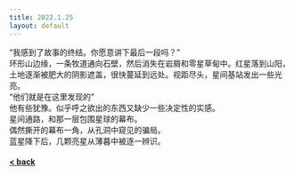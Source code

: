```yaml
---
title: 2022.1.25
layout: default
---
```


“我感到了故事的终结。你愿意讲下最后一段吗？”<br>
环形山边缘，一条牧道通向石壁，然后消失在岩屑和零星草甸中。红星落到山阳，土地逐渐被肥大的阴影遮盖，很快蔓延到远处。视距尽头，星间基站发出一些光亮。<br>
“他们就是在这里发现的”<br>
他有些犹豫。似乎呼之欲出的东西又缺少一些决定性的实感。<br>
星间通路，和那一层包围星球的幕布。<br>
偶然撕开的幕布一角，从孔洞中窥见的骗局。<br>
蓝星降下后，几颗亮星从薄暮中被逐一辨识。<br>


#### [< back](https://wzetto.github.io/wz369.github.io/omoi/omoi.html)
